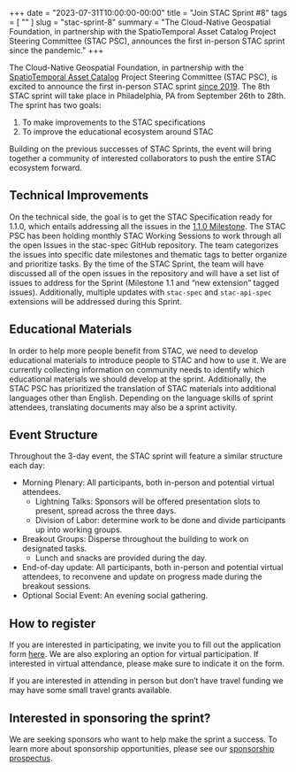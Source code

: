 +++ 
date = "2023-07-31T10:00:00-00:00" 
title = "Join STAC Sprint #8" 
tags = [ "" ] 
slug = "stac-sprint-8"
summary = "The Cloud-Native Geospatial Foundation, in partnership with the SpatioTemporal Asset Catalog Project Steering Committee (STAC PSC), announces the first in-person STAC sprint since the pandemic." 
+++

The Cloud-Native Geospatial Foundation, in partnership with the [SpatioTemporal Asset Catalog](https://stacspec.org) Project Steering Committee (STAC PSC), is excited to announce the first in-person STAC sprint [since 2019](https://medium.com/radiant-earth-insights/join-stac-sprint-5-ogc-api-hackathon-november-5-7-48178137f778). The 8th STAC sprint will take place in Philadelphia, PA from September 26th to 28th. The sprint has two goals:

1. To make improvements to the STAC specifications
2. To improve the educational ecosystem around STAC

Building on the previous successes of STAC Sprints, the event will bring together a community of interested collaborators to push the entire STAC ecosystem forward.

## Technical Improvements

On the technical side, the goal is to get the STAC Specification ready for 1.1.0, which entails addressing all the issues in the [1.1.0 Milestone](https://github.com/radiantearth/stac-spec/milestone/30). The STAC PSC has been holding monthly STAC Working Sessions to work through all the open Issues in the stac-spec GitHub repository. The team categorizes the issues into specific date milestones and thematic tags to better organize and prioritize tasks. By the time of the STAC Sprint, the team will have discussed all of the open issues in the repository and will have a set list of issues to address for the Sprint (Milestone 1.1 and “new extension” tagged issues). Additionally, multiple updates with `stac-spec` and `stac-api-spec` extensions will be addressed during this Sprint.

## Educational Materials

In order to help more people benefit from STAC, we need to develop educational materials to introduce people to STAC and how to use it. We are currently collecting information on community needs to identify which educational materials we should develop at the sprint. Additionally, the STAC PSC has prioritized the translation of STAC materials into additional languages other than English. Depending on the language skills of sprint attendees, translating documents may also be a sprint activity.

## Event Structure

Throughout the 3-day event, the STAC sprint will feature a similar structure each day:

- Morning Plenary: All participants, both in-person and potential virtual attendees.
    - Lightning Talks: Sponsors will be offered presentation slots to present, spread across the three days. 
    - Division of Labor: determine work to be done and divide participants up into working groups.  
- Breakout Groups:  Disperse throughout the building to work on designated tasks.
    - Lunch and snacks are provided during the day.
- End-of-day update: All participants, both in-person and potential virtual attendees, to reconvene and update on progress made during the breakout sessions. 
- Optional Social Event: An evening social gathering. 

## How to register

If you are interested in participating, we invite you to fill out the application form [here](https://docs.google.com/forms/d/e/1FAIpQLSfGV_R1Hq3hj4cXS6kV90YProooWZHaFSqGHWRHfg3vEnOIyQ/viewform). We are also exploring an option for virtual participation. If interested in virtual attendance, please make sure to indicate it on the form.  

If you are interested in attending in person but don’t have travel funding we may have some small travel grants available.

## Interested in sponsoring the sprint?

We are seeking sponsors who want to help make the sprint a success. To learn more about sponsorship opportunities, please see our [sponsorship prospectus](/sponsor-stac-sprint-8.pdf).
